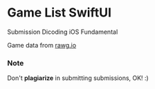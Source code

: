 # Game List SwiftUI
Submission Dicoding iOS Fundamental

Game data from [rawg.io](https://rawg.io/)

### Note
Don't **plagiarize** in submitting submissions, OK! :)
